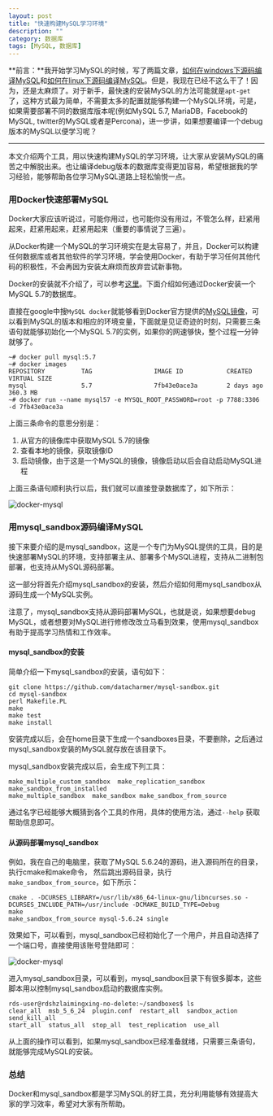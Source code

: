 ```yaml
---
layout: post
title: "快速构建MySQL学习环境"
description: ""
category: 数据库
tags: [MySQL, 数据库]
---
```


**前言：**我开始学习MySQL的时候，写了两篇文章，[如何在windows下源码编译MySQL][1]和[如何在linux下源码编译MySQL][2]。但是，我现在已经不这么干了！因为，还是太麻烦了。对于新手，最快速的安装MySQL的方法可能就是`apt-get `了，这种方式最为简单，不需要太多的配置就能够构建一个MySQL环境，可是，如果需要部署不同的数据库版本呢(例如MySQL 5.7, MariaDB，Facebook的MySQL, twitter的MySQL或者是Percona)，进一步讲，如果想要编译一个debug版本的MySQL以便学习呢？

------------

本文介绍两个工具，用以快速构建MySQL的学习环境，让大家从安装MySQL的痛苦之中解脱出来。也让编译debug版本的数据库变得更加容易，希望根据我的学习经验，能够帮助各位学习MySQL道路上轻松愉悦一点。

### 用Docker快速部署MySQL

Docker大家应该听说过，可能你用过，也可能你没有用过，不管怎么样，赶紧用起来，赶紧用起来，赶紧用起来（重要的事情说了三遍）。

从Docker构建一个MySQL的学习环境实在是太容易了，并且，Docker可以构建任何数据库或者其他软件的学习环境，学会使用Docker，有助于学习任何其他代码的积极性，不会再因为安装太麻烦而放弃尝试新事物。

Docker的安装就不介绍了，可以参考[这里][3]。下面介绍如何通过Docker安装一个MySQL 5.7的数据库。

直接在google中搜`MySQL docker`就能够看到Docker官方提供的[MySQL镜像][4]，可以看到MySQL的版本和相应的环境变量，下面就是见证奇迹的时刻，只需要三条语句就能够初始化一个MySQL 5.7的实例，如果你的网速够快，整个过程一分钟就够了。

    ~# docker pull mysql:5.7
    ~# docker images
    REPOSITORY          TAG                 IMAGE ID            CREATED
    VIRTUAL SIZE
    mysql               5.7                 7fb43e0ace3a        2 days ago
    360.3 MB
    ~# docker run --name mysql57 -e MYSQL_ROOT_PASSWORD=root -p 7788:3306 -d 7fb43e0ace3a


上面三条命令的意思分别是：

1. 从官方的镜像库中获取MySQL 5.7的镜像
2. 查看本地的镜像，获取镜像ID
3. 启动镜像，由于这是一个MySQL的镜像，镜像启动以后会自动启动MySQL进程

上面三条语句顺利执行以后，我们就可以直接登录数据库了，如下所示：

![docker-mysql](/cn/image/docker-mysql.png)


### 用mysql_sandbox源码编译MySQL

接下来要介绍的是mysql_sandbox，这是一个专门为MySQL提供的工具，目的是快速部署MySQL的环境，支持部署主从、部署多个MySQL进程，支持从二进制包部署，也支持从MySQL源码部署。

这一部分将首先介绍mysql_sandbox的安装，然后介绍如何用mysql_sandbox从源码生成一个MySQL实例。

注意了，mysql_sandbox支持从源码部署MySQL，也就是说，如果想要debug MySQL，或者想要对MySQL进行修修改改立马看到效果，使用mysql_sandbox有助于提高学习热情和工作效率。

#### mysql_sandbox的安装

简单介绍一下mysql_sandbox的安装，语句如下：

    git clone https://github.com/datacharmer/mysql-sandbox.git
    cd mysql-sandbox
    perl Makefile.PL
    make
    make test
    make install

安装完成以后，会在home目录下生成一个sandboxes目录，不要删除，之后通过mysql_sandbox安装的MySQL就存放在该目录下。

mysql_sandbox安装完成以后，会生成下列工具：

    make_multiple_custom_sandbox  make_replication_sandbox make_sandbox_from_installed
    make_multiple_sandbox  make_sandbox make_sandbox_from_source  

通过名字已经能够大概猜到各个工具的作用，具体的使用方法，通过`--help` 获取帮助信息即可。

#### 从源码部署mysql_sandbox

例如，我在自己的电脑里，获取了MySQL 5.6.24的源码，进入源码所在的目录，执行cmake和make命令，
然后跳出源码目录，执行`make_sandbox_from_source`，如下所示：

    cmake . -DCURSES_LIBRARY=/usr/lib/x86_64-linux-gnu/libncurses.so -DCURSES_INCLUDE_PATH=/usr/include -DCMAKE_BUILD_TYPE=Debug
    make
    make_sandbox_from_source mysql-5.6.24 single

效果如下，可以看到，mysql_sandbox已经初始化了一个用户，并且自动选择了一个端口号，直接使用该账号登陆即可：

![docker-mysql](/cn/image/mysql-sandbox-mysql.png)

进入mysql_sandbox目录，可以看到，mysql_sandbox目录下有很多脚本，这些脚本用以控制mysql_sandbox启动的数据库实例。

    rds-user@rdshzlaimingxing-no-delete:~/sandboxes$ ls
    clear_all  msb_5_6_24  plugin.conf  restart_all  sandbox_action  send_kill_all
    start_all  status_all  stop_all  test_replication  use_all

从上面的操作可以看到，如果mysql_sandbox已经准备就绪，只需要三条语句，就能够完成MySQL的安装。

### 总结

Docker和mysql_sandbox都是学习MySQL的好工具，充分利用能够有效提高大家的学习效率，希望对大家有所帮助。

[1]: http://mingxinglai.com/cn/2013/06/compile-mysql-in-win7/
[2]: http://mingxinglai.com/cn/2013/06/compile-mysql-in-linux/
[3]: http://dockerpool.com/static/books/docker_practice/introduction/what.html
[4]: https://hub.docker.com/_/mysql/
[5]: https://github.com/datacharmer/mysql-sandbox
